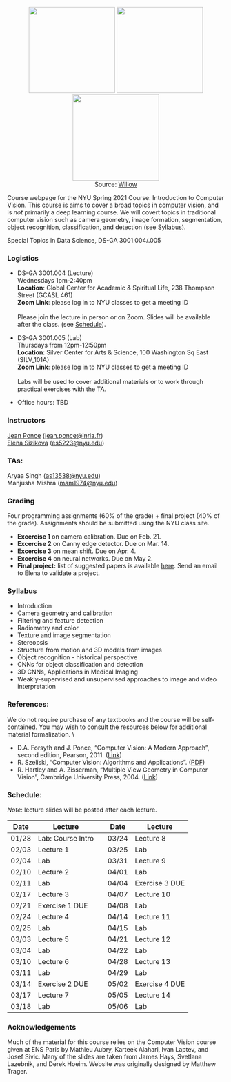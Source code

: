<p align="center">
  <img src="https://www.di.ens.fr/willow/research/inpainting/images/new_000228/new_000228.jpg" width="200">
  <img src="https://www.di.ens.fr/willow/research/inpainting/images/new_000228/new_000228_outline.jpg" width="200">
  <img src="https://www.di.ens.fr/willow/research/inpainting/images/new_000228/new_000228_res_comb.jpg" width="200">
 <br>
  Source: <a href="https://www.di.ens.fr/willow/research/inpainting/">Willow</a>
</p>

Course webpage for the NYU Spring 2021 Course: Introduction to Computer Vision. This course is aims to cover a broad topics in computer vision, and is *not* primarily a deep learning course. We will covert topics in traditional computer vision such as camera geometry, image formation, segmentation, object recognition, classification, and detection (see [Syllabus](#Syllabus)).

Special Topics in Data Science, DS-GA 3001.004/.005

### Logistics

* DS-GA 3001.004 (Lecture) \
Wednesdays 1pm-2:40pm  \
**Location**: Global Center for Academic & Spiritual Life, 238 Thompson Street (GCASL 461)   \
**Zoom Link**: please log in to NYU classes to get a meeting ID \
\
Please join the lecture in person or on Zoom. Slides will be available after the class. (see [Schedule](#Schedule)).

* DS-GA 3001.005 (Lab) \
Thursdays from 12pm-12:50pm \
**Location**: Silver Center for Arts & Science, 100 Washington Sq East (SILV_101A) \
**Zoom Link**: please log in to NYU classes to get a meeting ID \
\
Labs will be used to cover additional materials or to work through practical exercises with the TA. 

* Office hours: TBD

### Instructors

<a href="https://www.di.ens.fr/~ponce/">Jean Ponce</a> (jean.ponce@inria.fr)  
<a href="https://esizikova.github.io">Elena Sizikova</a> (es5223@nyu.edu)

### TAs:  
Aryaa Singh (as13538@nyu.edu)  
Manjusha Mishra (mam1974@nyu.edu)

### Grading

Four programming assignments (60% of the grade) + final project (40% of the
grade). Assignments should be submitted using the NYU class site.

* **Excercise 1** on camera calibration.
Due on Feb. 21.
* **Excercise 2** on Canny edge detector.
Due on Mar. 14.
* **Excercise 3** on mean shift.
Due on Apr. 4.
* **Excercise 4** on neural networks. 
Due on May 2.
* **Final project:** list of suggested papers is available [here](https://docs.google.com/document/d/15wjCUedE69u1c5ijW3S407oxISkLNlnHvB8ztOSvUUg/edit?usp=sharing). Send an email to Elena to validate a project. 

<a name="Syllabus"></a>
### Syllabus 
  * Introduction
  * Camera geometry and calibration
  * Filtering and feature detection
  * Radiometry and color
  * Texture and image segmentation
  * Stereopsis
  * Structure from motion and 3D models from images
  * Object recognition - historical perspective
  * CNNs for object classification and detection
  * 3D CNNs, Applications in Medical Imaging
  * Weakly-supervised and unsupervised approaches to image and video interpretation 

### References:
We do not require purchase of any textbooks and the course will be self-contained. You may wish to consult the resources below for additional material formalization. \
* D.A. Forsyth and J. Ponce, “Computer Vision: A Modern Approach”, second edition, Pearson, 2011. (<a href="https://www.pearson.com/us/higher-education/program/Forsyth-Computer-Vision-A-Modern-Approach-2nd-Edition/PGM111082.html">Link</a>)
* R. Szeliski, “Computer Vision: Algorithms and Applications”. (<a href="http://szeliski.org/Book/">PDF</a>)
* R. Hartley and A. Zisserman, “Multiple View Geometry in Computer Vision”, Cambridge University Press, 2004. (<a href="https://www.robots.ox.ac.uk/~vgg/hzbook/">Link</a>)
 
<a name="Schedule"></a>
### Schedule:

*Note*: lecture slides will be posted after each lecture.

| Date  | Lecture               |       | Date  | Lecture               |
| ----- | --------------------- | ----- | ----- | --------------------- |
| 01/28 | Lab: Course Intro     |       | 03/24 | Lecture 8             |
| 02/03 | Lecture 1             |       | 03/25 | Lab                   |
| 02/04 | Lab                   |       | 03/31 | Lecture 9             |
| 02/10 | Lecture 2             |       | 04/01 | Lab                   |
| 02/11 | Lab                   |       | 04/04 | Exercise 3 DUE        |
| 02/17 | Lecture 3             |       | 04/07 | Lecture 10            |
| 02/21 | Exercise 1 DUE        |       | 04/08 | Lab                   |
| 02/24 | Lecture 4             |       | 04/14 | Lecture 11            |
| 02/25 | Lab                   |       | 04/15 | Lab                   |
| 03/03 | Lecture 5             |       | 04/21 | Lecture 12            |
| 03/04 | Lab                   |       | 04/22 | Lab                   |
| 03/10 | Lecture 6             |       | 04/28 | Lecture 13            |
| 03/11 | Lab                   |       | 04/29 | Lab                   |
| 03/14 | Exercise 2 DUE        |       | 05/02 | Exercise 4 DUE        |
| 03/17 | Lecture 7             |       | 05/05 | Lecture 14            |
| 03/18 | Lab                   |       | 05/06 | Lab                   |


### Acknowledgements
Much of the material for this course relies on the Computer Vision course given at ENS Paris by Mathieu Aubry, Karteek Alahari, Ivan Laptev, and Josef Sivic. Many of the slides are taken from James Hays, Svetlana Lazebnik, and Derek Hoeim. Website was originally designed by Matthew Trager.
